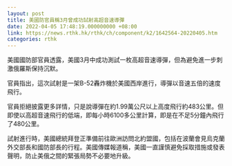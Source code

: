 ```yaml
---
layout: post
title: 美國防官員稱3月曾成功試射高超音速導彈
date: 2022-04-05 17:48:19.000000000 +08:00
link: https://news.rthk.hk/rthk/ch/component/k2/1642564-20220405.htm
categories: rthk
---
```


美國國防部官員透露，美國3月中成功測試一枚高超音速導彈，但為避免進一步刺激俄羅斯保持沉默。

官員指出，這次試射是一架B-52轟炸機於美國西岸進行，導彈以音速五倍的速度飛行。

官員拒絕披露更多詳情，只是說導彈在約1.99萬公尺以上高度飛行約483公里。但即使以高超音速飛行的低端，即每小時6100多公里計算，即是在不足5分鐘內飛行了480公里。

試射進行時，美國總統拜登正準備前往歐洲訪問北約盟國，包括在波蘭會見烏克蘭外交部長和國防部長的行程。美國傳媒報道稱，美國一直謹慎避免採取措施或發表聲明，防止美俄之間的緊張局勢不必要地升級。
